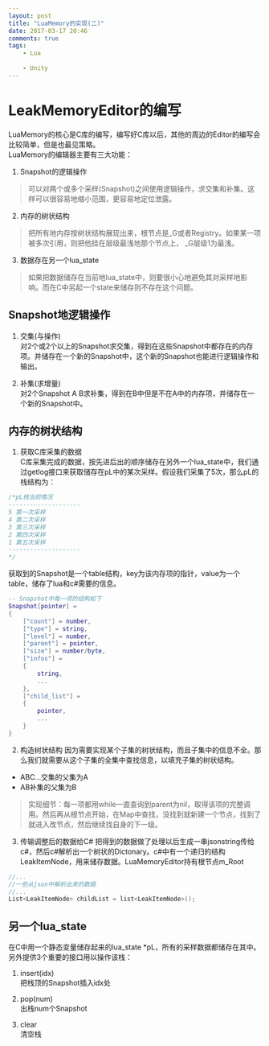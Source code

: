 ```yaml
---
layout: post
title: "LuaMemory的实现(二)"
date: 2017-03-17 20:46
comments: true
tags: 
	- Lua
	
	- Unity  
---
```

# LeakMemoryEditor的编写  
LuaMemory的核心是C库的编写，编写好C库以后，其他的周边的Editor的编写会比较简单，但是也最见策略。  
LuaMemory的编辑器主要有三大功能：
1. Snapshot的逻辑操作
>可以对两个或多个采样(Snapshot)之间使用逻辑操作，求交集和补集。这样可以很容易地缩小范围，更容易地定位泄露。  

2. 内存的树状结构
>把所有地内存按树状结构展现出来，根节点是_G或者Registry。如果某一项被多次引用，则把他挂在层级最浅地那个节点上， _G层级1为最浅。  

3. 数据存在另一个lua_state  
>如果把数据储存在当前地lua_state中，则要很小心地避免其对采样地影响。而在C中另起一个state来储存则不存在这个问题。  

<!-- more -->
## Snapshot地逻辑操作  
1. 交集(与操作)  
对2个或2个以上的Snapshot求交集，得到在这些Snapshot中都存在的内存项。并储存在一个新的Snapshot中，这个新的Snapshot也能进行逻辑操作和输出。  

2. 补集(求增量)  
对2个Snapshot A B求补集，得到在B中但是不在A中的内存项，并储存在一个新的Snapshot中。 

## 内存的树状结构  
1. 获取C库采集的数据  
C库采集完成的数据，按先进后出的顺序储存在另外一个lua_state中，我们通过getlog接口来获取储存在pL中的某次采样。假设我们采集了5次，那么pL的栈结构为：  

```c  
/*pL栈当前情况
--------------------
5 第一次采样
4 第二次采样
3 第三次采样
2 第四次采样
1 第五次采样
--------------------
*/
```  

获取到的Snapshot是一个table结构，key为该内存项的指针，value为一个table，储存了lua和c#需要的信息。  

```lua  
-- Snapshot中每一项的结构如下
Snapshot[pointer] = 
{
    ["count"] = number,
    ["type"] = string,
    ["level"] = number,
    ["parent"] = pointer,
    ["size"] = number/byte,
    ["infos"] = 
    {
        string,
        ...
    },
    ["child_list"] = 
    {
        pointer,
        ...
    }
}
```  

2. 构造树状结构
因为需要实现某个子集的树状结构，而且子集中的信息不全。那么我们就需要从这个子集的全集中查找信息，以填充子集的树状结构。  
- ABC...交集的父集为A  
- AB补集的父集为B  
>实现细节：每一项都用while一直查询到parent为nil，取得该项的完整调用。然后再从根节点开始，在Map中查找，没找到就新建一个节点，找到了就进入改节点，然后继续找自身的下一级。  

3. 传输调整后的数据给C#
把得到的数据做了处理以后生成一串jsonstring传给c#，然后c#解析出一个树状的Dictonary。c#中有一个递归的结构LeakItemNode，用来储存数据。LuaMemoryEditor持有根节点m_Root    

```cs  
//...
//一些从json中解析出来的数据
//...
List<LeakItemNode> childList = list<LeakItemNode>();
```  

## 另一个lua_state
在C中用一个静态变量储存起来的lua_state *pL，所有的采样数据都储存在其中。另外提供3个重要的接口用以操作该栈：
1. insert(idx)  
把栈顶的Snapshot插入idx处  

2. pop(num)  
出栈num个Snapshot  

3. clear  
清空栈